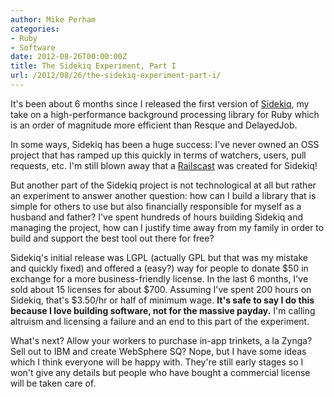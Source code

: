 ```yaml
---
author: Mike Perham
categories:
- Ruby
- Software
date: 2012-08-26T00:00:00Z
title: The Sidekiq Experiment, Part I
url: /2012/08/26/the-sidekiq-experiment-part-i/
---
```


It's been about 6 months since I released the first version of [Sidekiq][1], my take on a high-performance background processing library for Ruby which is an order of magnitude more efficient than Resque and DelayedJob.

In some ways, Sidekiq has been a huge success: I've never owned an OSS project that has ramped up this quickly in terms of watchers, users, pull requests, etc. I'm still blown away that a [Railscast][2] was created for Sidekiq!

But another part of the Sidekiq project is not technological at all but rather an experiment to answer another question: how can I build a library that is simple for others to use but also financially responsible for myself as a husband and father? I've spent hundreds of hours building Sidekiq and managing the project, how can I justify time away from my family in order to build and support the best tool out there for free?

Sidekiq's initial release was LGPL (actually GPL but that was my mistake and quickly fixed) and offered a (easy?) way for people to donate $50 in exchange for a more business-friendly license. In the last 6 months, I've sold about 15 licenses for about $700. Assuming I've spent 200 hours on Sidekiq, that's $3.50/hr or half of minimum wage. **It's safe to say I do this because I love building software, not for the massive payday.** I'm calling altruism and licensing a failure and an end to this part of the experiment.

What's next? Allow your workers to purchase in-app trinkets, a la Zynga? Sell out to IBM and create WebSphere SQ? Nope, but I have some ideas which I think everyone will be happy with. They're still early stages so I won't give any details but people who have bought a commercial license will be taken care of.

 [1]: http://mperham.github.com/sidekiq
 [2]: http://railscasts.com/episodes/366-sidekiq

